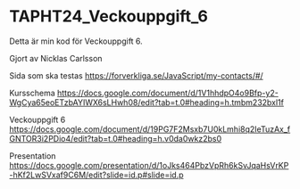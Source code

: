 # TAPHT24_Veckouppgift_6


Detta är min kod för Veckouppgift 6.

Gjort av Nicklas Carlsson

Sida som ska testas
https://forverkliga.se/JavaScript/my-contacts/#/

Kursschema
https://docs.google.com/document/d/1V1hhdpO4o9Bfp-y2-WgCya65eoETzbAYIWX6sLHwh08/edit?tab=t.0#heading=h.tmbm232bxl1f

Veckouppgift 6
https://docs.google.com/document/d/19PG7F2Msxb7U0kLmhi8q2IeTuzAx_fGNTOR3i2PDio4/edit?tab=t.0#heading=h.v0da0wkz2bs0

Presentation
https://docs.google.com/presentation/d/1oJks464PbzVpRh6kSvJqaHsVrKP-hKf2LwSVxaf9C6M/edit?slide=id.p#slide=id.p